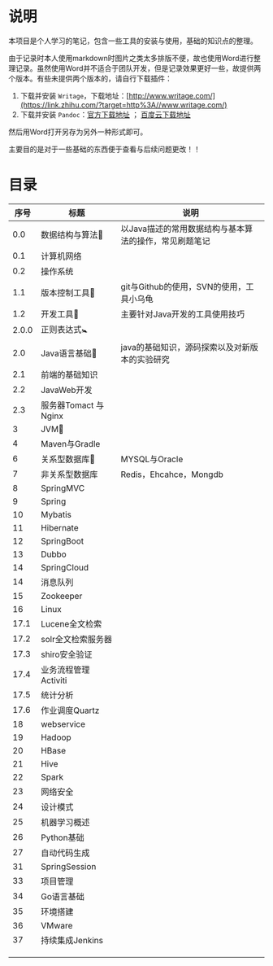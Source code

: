 # 说明

本项目是个人学习的笔记，包含一些工具的安装与使用，基础的知识点的整理。

由于记录时本人使用markdown时图片之类太多排版不便，故也使用Word进行整理记录。虽然使用Word并不适合于团队开发，但是记录效果更好一些，故提供两个版本。有些未提供两个版本的，请自行下载插件：

1. 下载并安装 `Writage`，下载地址：[http://www.writage.com/](https://link.zhihu.com/?target=http%3A//www.writage.com/)
2. 下载并安装 `Pandoc`：[官方下载地址](https://link.zhihu.com/?target=http%3A//pandoc.org/installing.html) ； [百度云下载地址](https://link.zhihu.com/?target=https%3A//pan.baidu.com/s/1nvMA1Rz)

 然后用Word打开另存为另外一种形式即可。

主要目的是对于一些基础的东西便于查看与后续问题更改！！



# 目录

| 序号  | 标题                      | 说明                                                   |
| ----- | ------------------------- | ------------------------------------------------------ |
| 0.0   | 数据结构与算法:baby:      | 以Java描述的常用数据结构与基本算法的操作，常见刷题笔记 |
| 0.1   | 计算机网络                |                                                        |
| 0.2   | 操作系统                  |                                                        |
| 1.1   | 版本控制工具:baby_bottle: | git与Github的使用，SVN的使用，工具小乌龟               |
| 1.2   | 开发工具:baby_chick:      | 主要针对Java开发的工具使用技巧                         |
| 2.0.0 | 正则表达式:baby_symbol:   |                                                        |
| 2.0   | Java语言基础:balloon:     | java的基础知识，源码探索以及对新版本的实验研究         |
| 2.1   | 前端的基础知识            |                                                        |
| 2.2   | JavaWeb开发               |                                                        |
| 2.3   | 服务器Tomact 与Nginx      |                                                        |
| 3     | JVM:beer:                 |                                                        |
| 4     | Maven与Gradle             |                                                        |
| 6     | 关系型数据库:dancer:      | MYSQL与Oracle                                          |
| 7     | 非关系型数据库            | Redis，Ehcahce，Mongdb                                 |
| 8     | SpringMVC                 |                                                        |
| 9     | Spring                    |                                                        |
| 10    | Mybatis                   |                                                        |
| 11    | Hibernate                 |                                                        |
| 12    | SpringBoot                |                                                        |
| 13    | Dubbo                     |                                                        |
| 14    | SpringCloud               |                                                        |
| 14    | 消息队列                  |                                                        |
| 15    | Zookeeper                 |                                                        |
| 16    | Linux                     |                                                        |
| 17.1  | Lucene全文检索            |                                                        |
| 17.2  | solr全文检索服务器        |                                                        |
| 17.3  | shiro安全验证             |                                                        |
| 17.4  | 业务流程管理Activiti      |                                                        |
| 17.5  | 统计分析                  |                                                        |
| 17.6  | 作业调度Quartz            |                                                        |
| 18    | webservice                |                                                        |
| 19    | Hadoop                    |                                                        |
| 20    | HBase                     |                                                        |
| 21    | Hive                      |                                                        |
| 22    | Spark                     |                                                        |
| 23    | 网络安全                  |                                                        |
| 24    | 设计模式                  |                                                        |
| 25    | 机器学习概述              |                                                        |
| 26    | Python基础                |                                                        |
| 27    | 自动代码生成              |                                                        |
| 31    | SpringSession             |                                                        |
| 33    | 项目管理                  |                                                        |
| 34    | Go语言基础                |                                                        |
| 35    | 环境搭建                  |                                                        |
| 36    | VMware                    |                                                        |
| 37    | 持续集成Jenkins           |                                                        |
|       |                           |                                                        |
|       |                           |                                                        |
|       |                           |                                                        |



​		





​		








